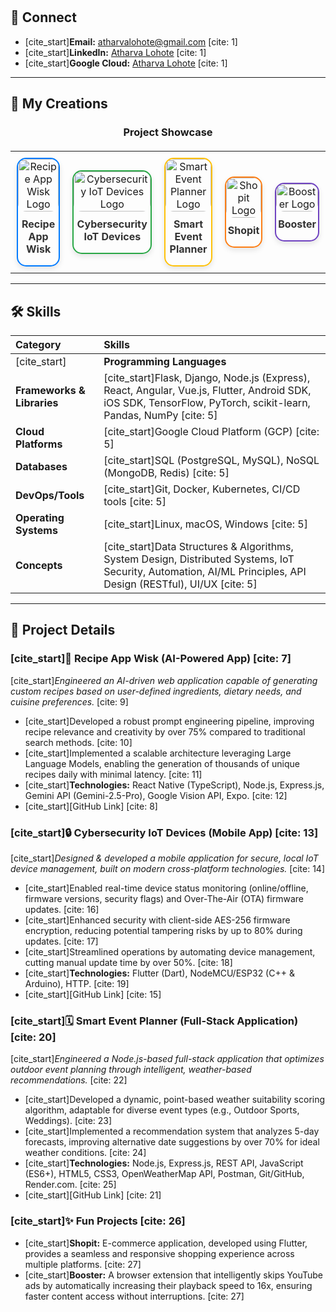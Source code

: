 <div align="center">
  <br>
  <br>
</div>

## 🔗 Connect

* [cite_start]**Email:** atharvalohote@gmail.com [cite: 1]
* [cite_start]**LinkedIn:** [Atharva Lohote](https://www.linkedin.com/in/atharvalohote) [cite: 1]
* [cite_start]**Google Cloud:** [Atharva Lohote](https://cloud.google.com/talent/profile/atharvalohote) [cite: 1]

---

## 🚀 My Creations

<div align="center">
  <h3>Project Showcase</h3>
  <table style="width:100%; border-collapse: collapse; margin-top: 20px;">
    <tr>
      <td style="padding: 10px; text-align: center;">
        <a href="https://github.com/your-github-repo-link-for-wisk" style="text-decoration: none; display: block; border: 2px solid #007BFF; border-radius: 15px; overflow: hidden; box-shadow: 0 4px 8px rgba(0,0,0,0.1); transition: transform 0.2s;">
          <img src="URL_TO_WISK_LOGO.png" alt="Recipe App Wisk Logo" style="width: 100%; height: auto; display: block; border-radius: 13px;">
          <p style="margin-top: 10px; color: #333; font-weight: bold;">Recipe App Wisk</p>
        </a>
      </td>
      <td style="padding: 10px; text-align: center;">
        <a href="https://github.com/your-github-repo-link-for-iot-devices" style="text-decoration: none; display: block; border: 2px solid #28a745; border-radius: 15px; overflow: hidden; box-shadow: 0 4px 8px rgba(0,0,0,0.1); transition: transform 0.2s;">
          <img src="URL_TO_CYBERSECURITY_IOT_LOGO.png" alt="Cybersecurity IoT Devices Logo" style="width: 100%; height: auto; display: block; border-radius: 13px;">
          <p style="margin-top: 10px; color: #333; font-weight: bold;">Cybersecurity IoT Devices</p>
        </a>
      </td>
      <td style="padding: 10px; text-align: center;">
        <a href="https://github.com/your-github-repo-link-for-event-planner" style="text-decoration: none; display: block; border: 2px solid #ffc107; border-radius: 15px; overflow: hidden; box-shadow: 0 4px 8px rgba(0,0,0,0.1); transition: transform 0.2s;">
          <img src="URL_TO_SMART_EVENT_PLANNER_LOGO.png" alt="Smart Event Planner Logo" style="width: 100%; height: auto; display: block; border-radius: 13px;">
          <p style="margin-top: 10px; color: #333; font-weight: bold;">Smart Event Planner</p>
        </a>
      </td>
      <td style="padding: 10px; text-align: center;">
        <a href="https://github.com/your-github-repo-link-for-shopit" style="text-decoration: none; display: block; border: 2px solid #fd7e14; border-radius: 15px; overflow: hidden; box-shadow: 0 4px 8px rgba(0,0,0,0.1); transition: transform 0.2s;">
          <img src="URL_TO_SHOPIT_LOGO.png" alt="Shopit Logo" style="width: 100%; height: auto; display: block; border-radius: 13px;">
          <p style="margin-top: 10px; color: #333; font-weight: bold;">Shopit</p>
        </a>
      </td>
      <td style="padding: 10px; text-align: center;">
        <a href="https://github.com/your-github-repo-link-for-booster" style="text-decoration: none; display: block; border: 2px solid #6f42c1; border-radius: 15px; overflow: hidden; box-shadow: 0 4px 8px rgba(0,0,0,0.1); transition: transform 0.2s;">
          <img src="URL_TO_BOOSTER_LOGO.png" alt="Booster Logo" style="width: 100%; height: auto; display: block; border-radius: 13px;">
          <p style="margin-top: 10px; color: #333; font-weight: bold;">Booster</p>
        </a>
      </td>
    </tr>
  </table>
</div>

---

## 🛠️ Skills

| Category              | Skills                                                                                                   |
| :-------------------- | :------------------------------------------------------------------------------------------------------- |
[cite_start]| **Programming Languages** | Python, Java, C++, JavaScript, TypeScript, Dart, Kotlin [cite: 5]                                              |
| **Frameworks & Libraries** | [cite_start]Flask, Django, Node.js (Express), React, Angular, Vue.js, Flutter, Android SDK, iOS SDK, TensorFlow, PyTorch, scikit-learn, Pandas, NumPy [cite: 5] |
| **Cloud Platforms** | [cite_start]Google Cloud Platform (GCP) [cite: 5]                                                                    |
| **Databases** | [cite_start]SQL (PostgreSQL, MySQL), NoSQL (MongoDB, Redis) [cite: 5]                                                |
| **DevOps/Tools** | [cite_start]Git, Docker, Kubernetes, CI/CD tools [cite: 5]                                                           |
| **Operating Systems** | [cite_start]Linux, macOS, Windows [cite: 5]                                                                         |
| **Concepts** | [cite_start]Data Structures & Algorithms, System Design, Distributed Systems, IoT Security, Automation, AI/ML Principles, API Design (RESTful), UI/UX [cite: 5]|

---

## 📂 Project Details

### [cite_start]🍲 Recipe App Wisk (AI-Powered App) [cite: 7]
[cite_start]*Engineered an AI-driven web application capable of generating custom recipes based on user-defined ingredients, dietary needs, and cuisine preferences.* [cite: 9]
-   [cite_start]Developed a robust prompt engineering pipeline, improving recipe relevance and creativity by over 75% compared to traditional search methods. [cite: 10]
-   [cite_start]Implemented a scalable architecture leveraging Large Language Models, enabling the generation of thousands of unique recipes daily with minimal latency. [cite: 11]
-   [cite_start]**Technologies:** React Native (TypeScript), Node.js, Express.js, Gemini API (Gemini-2.5-Pro), Google Vision API, Expo. [cite: 12]
-   [cite_start][GitHub Link] [cite: 8]

### [cite_start]🔒 Cybersecurity IoT Devices (Mobile App) [cite: 13]
[cite_start]*Designed & developed a mobile application for secure, local IoT device management, built on modern cross-platform technologies.* [cite: 14]
-   [cite_start]Enabled real-time device status monitoring (online/offline, firmware versions, security flags) and Over-The-Air (OTA) firmware updates. [cite: 16]
-   [cite_start]Enhanced security with client-side AES-256 firmware encryption, reducing potential tampering risks by up to 80% during updates. [cite: 17]
-   [cite_start]Streamlined operations by automating device management, cutting manual update time by over 50%. [cite: 18]
-   [cite_start]**Technologies:** Flutter (Dart), NodeMCU/ESP32 (C++ & Arduino), HTTP. [cite: 19]
-   [cite_start][GitHub Link] [cite: 15]

### [cite_start]🗓️ Smart Event Planner (Full-Stack Application) [cite: 20]
[cite_start]*Engineered a Node.js-based full-stack application that optimizes outdoor event planning through intelligent, weather-based recommendations.* [cite: 22]
-   [cite_start]Developed a dynamic, point-based weather suitability scoring algorithm, adaptable for diverse event types (e.g., Outdoor Sports, Weddings). [cite: 23]
-   [cite_start]Implemented a recommendation system that analyzes 5-day forecasts, improving alternative date suggestions by over 70% for ideal weather conditions. [cite: 24]
-   [cite_start]**Technologies:** Node.js, Express.js, REST API, JavaScript (ES6+), HTML5, CSS3, OpenWeatherMap API, Postman, Git/GitHub, Render.com. [cite: 25]
-   [cite_start][GitHub Link] [cite: 21]

### [cite_start]✨ Fun Projects [cite: 26]

-   [cite_start]**Shopit:** E-commerce application, developed using Flutter, provides a seamless and responsive shopping experience across multiple platforms. [cite: 27]
-   [cite_start]**Booster:** A browser extension that intelligently skips YouTube ads by automatically increasing their playback speed to 16x, ensuring faster content access without interruptions. [cite: 27]
